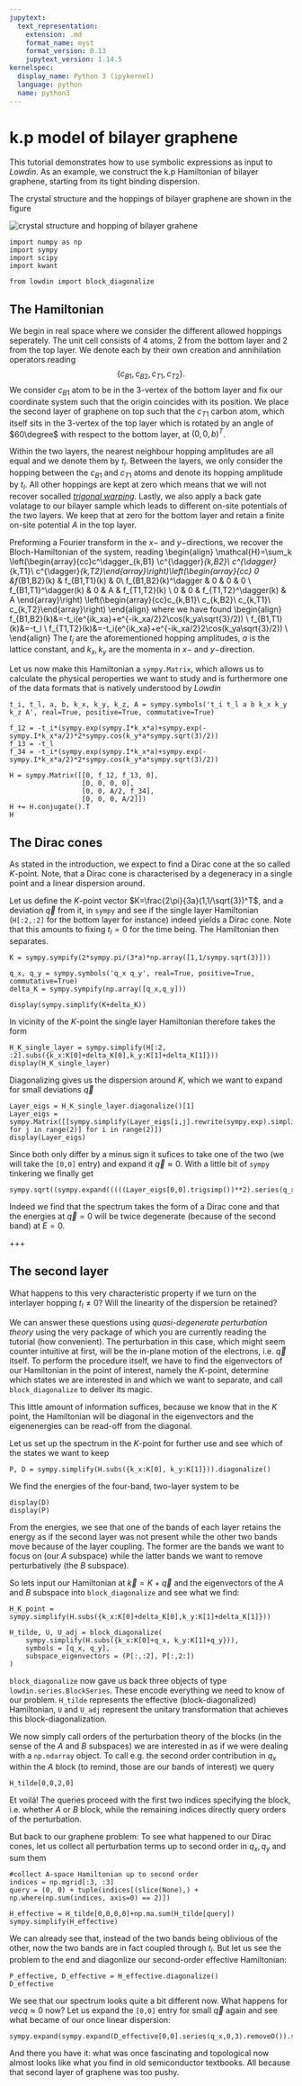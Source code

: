 ```yaml
---
jupytext:
  text_representation:
    extension: .md
    format_name: myst
    format_version: 0.13
    jupytext_version: 1.14.5
kernelspec:
  display_name: Python 3 (ipykernel)
  language: python
  name: python3
---
```


# k.p model of bilayer graphene

This tutorial demonstrates how to use symbolic expressions as input to _Lowdin_. As an example, we construct the k.p Hamiltonian of bilayer graphene, starting from its tight binding dispersion.

The crystal structure and the hoppings of bilayer graphene are shown in the figure

![crystal structure and hopping of bilayer grahene](bilayer.svg)

```{code-cell} ipython3
import numpy as np
import sympy
import scipy
import kwant

from lowdin import block_diagonalize
```

## The Hamiltonian
We begin in real space where we consider the different allowed hoppings seperately. The unit cell consists of 4 atoms, 2 from the bottom layer and 2 from the top layer. We denote each by their own creation and annihilation operators reading
$$\{c_{B1}, c_{B2}, c_{T1}, c_{T2}\}.$$
We consider $c_{B1}$ atom to be in the 3-vertex of the bottom layer and fix our coordinate system such that the origin coincides with its position. We place the second layer of graphene on top such that the $c_{T1}$ carbon atom, which itself sits in the 3-vertex of the top layer which is rotated by an angle of $60\degree$ with respect to the bottom layer, at $(0, 0, b)^T$.

Within the two layers, the nearest neighbour hopping amplitudes are all equal and we denote them by $t_i$. Between the layers, we only consider the hopping between the $c_{B1}$ and $c_{T1}$ atoms and denote its hopping amplitude by $t_l$. All other hoppings are kept at zero which means that we will not recover socalled [_trigonal warping_](https://doi.org/10.1016/j.ssc.2007.03.054). Lastly, we also apply a back gate volatage to our bilayer sample which leads to different on-site potentials of the two layers. We keep that at zero for the bottom layer and retain a finite on-site potential $A$ in the top layer.

Preforming a Fourier transform in the $x-$ and $y-$directions, we recover the Bloch-Hamiltonian of the system, reading
\begin{align}
\mathcal{H}=\sum_k \left(\begin{array}{cc}c^\dagger_{k,B1} \\c^{\dagger}_{k,B2}\\ c^{\dagger}_{k,T1}\\ c^{\dagger}_{k,T2}\end{array}\right)\left(\begin{array}{cc} 0 &f_{B1,B2}(k) & f_{B1,T1}(k) & 0\\ f_{B1,B2}(k)^\dagger & 0 & 0 & 0 \\ f_{B1,T1}^\dagger(k) & 0 & A & f_{T1,T2}(k) \\ 0 & 0 & f_{T1,T2}^\dagger(k) & A \end{array}\right) \left(\begin{array}{cc}c_{k,B1}\\ c_{k,B2}\\ c_{k,T1}\\ c_{k,T2}\end{array}\right)
\end{align}
where we have found
\begin{align}
f_{B1,B2}(k)&=-t_i(e^{ik_xa}+e^{-ik_xa/2}2\cos(k_ya\sqrt{3}/2)) \\
f_{B1,T1}(k)&=-t_l \\
f_{T1,T2}(k)&=-t_i(e^{ik_xa}+e^{-ik_xa/2}2\cos(k_ya\sqrt{3}/2)) \\
\end{align}
The $t_j$ are the aforementioned hopping amplitudes, $a$ is the lattice constant, and $k_x, k_y$ are the momenta in $x-$ and $y-$direction.

Let us now make this Hamiltonian a `sympy.Matrix`, which allows us to calculate the physical peroperties we want to study and is furthermore one of the data formats that is natively understood by _Lowdin_

```{code-cell} ipython3
t_i, t_l, a, b, k_x, k_y, k_z, A = sympy.symbols('t_i t_l a b k_x k_y k_z A', real=True, positive=True, commutative=True)

f_12 = -t_i*(sympy.exp(sympy.I*k_x*a)+sympy.exp(-sympy.I*k_x*a/2)*2*sympy.cos(k_y*a*sympy.sqrt(3)/2))
f_13 = -t_l
f_34 = -t_i*(sympy.exp(sympy.I*k_x*a)+sympy.exp(-sympy.I*k_x*a/2)*2*sympy.cos(k_y*a*sympy.sqrt(3)/2))

H = sympy.Matrix([[0, f_12, f_13, 0],
                  [0, 0, 0, 0],
                  [0, 0, A/2, f_34],
                  [0, 0, 0, A/2]])
H += H.conjugate().T
H
```

## The Dirac cones

As stated in the introduction, we expect to find a Dirac cone at the so called $K$-point. Note, that a Dirac cone is characterised by a degeneracy in a single point and a linear dispersion around.

Let us define the $K$-point vector $K=\frac{2\pi}{3a}(1,1/\sqrt{3})^T$, and a deviation $\vec{q}$ from it, in `sympy` and see if the single layer Hamiltonian (`H[:2,:2]` for the bottom layer for instance) indeed yields a Dirac cone. Note that this amounts to fixing $t_l=0$ for the time being. The Hamiltonian then separates.

```{code-cell} ipython3
K = sympy.sympify(2*sympy.pi/(3*a)*np.array([1,1/sympy.sqrt(3)]))

q_x, q_y = sympy.symbols('q_x q_y', real=True, positive=True, commutative=True)
delta_K = sympy.sympify(np.array([q_x,q_y]))

display(sympy.simplify(K+delta_K))
```

In vicinity of the $K$-point the single layer Hamiltonian therefore takes the form

```{code-cell} ipython3
H_K_single_layer = sympy.simplify(H[:2, :2].subs({k_x:K[0]+delta_K[0],k_y:K[1]+delta_K[1]}))
display(H_K_single_layer)
```

Diagonalizing gives us the dispersion around $K$, which we want to expand for small deviations $\vec{q}$

```{code-cell} ipython3
Layer_eigs = H_K_single_layer.diagonalize()[1]
Layer_eigs = sympy.Matrix([[sympy.simplify(Layer_eigs[i,j].rewrite(sympy.exp).simplify().trigsimp()) for j in range(2)] for i in range(2)])
display(Layer_eigs)
```

Since both only differ by a minus sign it sufices to take one of the two (we will take the `[0,0]` entry) and expand it $\vec{q}\approx 0$. With a little bit of `sympy` tinkering we finally get

```{code-cell} ipython3
sympy.sqrt((sympy.expand(((((Layer_eigs[0,0].trigsimp())**2).series(q_x,0,3).removeO()).series(q_y,0,3).removeO()))+sympy.O(q_x*q_y)).removeO()).simplify()
```

Indeed we find that the spectrum takes the form of a Dirac cone and that the energies at $\vec{q}=0$ will be twice degenerate (because of the second band) at $E=0$.

+++

## The second layer

What happens to this very characteristic property if we turn on the interlayer hopping $t_l\neq 0$? Will the linearity of the dispersion be retained?

We can answer these questions using _quasi-degenerate perturbation theory_ using the very package of which you are currently reading the tutorial (how convenient). The perturbation in this case, which might seem counter intuitive at first, will be the in-plane motion of the electrons, i.e. $\vec{q}$ itself. To perform the procedure itself, we have to find the eigenvectors of our Hamiltonian in the point of interest, namely the $K$-point, determine which states we are interested in and which we want to separate, and call `block_diagonalize` to deliver its magic.

This little amount of information suffices, because we know that in the $K$ point, the Hamiltonian will be diagonal in the eigenvectors and the eigenenergies can be read-off from the diagonal.

Let us set up the spectrum in the $K$-point for further use and see which of the states we want to keep

```{code-cell} ipython3
P, D = sympy.simplify(H.subs({k_x:K[0], k_y:K[1]})).diagonalize()
```

We find the energies of the four-band, two-layer system to be

```{code-cell} ipython3
display(D)
display(P)
```

From the energies, we see that one of the bands of each layer retains the energy as if the second layer was not present while the other two bands move because of the layer coupling. The former are the bands we want to focus on (our $A$ subspace) while the latter bands we want to remove perturbatively (the $B$ subspace).

So lets input our Hamiltonian at $\vec{k}=K+\vec{q}$ and the eigenvectors of the $A$ and $B$ subspace into `block_diagonalize` and see what we find:

```{code-cell} ipython3
H_K_point = sympy.simplify(H.subs({k_x:K[0]+delta_K[0],k_y:K[1]+delta_K[1]}))
```

```{code-cell} ipython3
H_tilde, U, U_adj = block_diagonalize(
    sympy.simplify(H.subs({k_x:K[0]+q_x, k_y:K[1]+q_y})),
    symbols = [q_x, q_y],
    subspace_eigenvectors = (P[:,:2], P[:,2:])
)
```

`block_diagonalize` now gave us back three objects of type `lowdin.series.BlockSeries`. These encode everything we need to know of our problem. `H_tilde` represents the effective (block-diagonalized) Hamiltonian, `U` and `U_adj` represent the unitary transformation that achieves this block-diagonalization.

We now simply call orders of the perturbation theory of the blocks (in the sense of the $A$ and $B$ subspaces) we are interested in as if we were dealing with a `np.ndarray` object. To call e.g. the second order contribution in $q_x$ within the $A$ block (to remind, those are our bands of interest) we query

```{code-cell} ipython3
H_tilde[0,0,2,0]
```

Et voilá! The queries proceed with the first two indices specifying the block, i.e. whether $A$ or $B$ block, while the remaining indices directly query orders of the perturbation.

But back to our graphene problem: To see what happened to our Dirac cones, let us collect all perturbation terms up to second order in $q_x, q_y$ and sum them

```{code-cell} ipython3
#collect A-space Hamiltonian up to second order
indices = np.mgrid[:3, :3]
query = (0, 0) + tuple(indices[(slice(None),) + np.where(np.sum(indices, axis=0) == 2)])

H_effective = H_tilde[0,0,0,0]+np.ma.sum(H_tilde[query])
sympy.simplify(H_effective)
```

We can already see that, instead of the two bands being oblivious of the other, now the two bands are in fact coupled through $t_l$. But let us see the problem to the end and diagonlize our second-order effective Hamiltonian:

```{code-cell} ipython3
P_effective, D_effective = H_effective.diagonalize()
D_effective
```

We see that our spectrum looks quite a bit different now. What happens for $vec{q}\approx 0$ now? Let us expand the `[0,0]` entry for small $\vec{q}$ again and see what became of our once linear dispersion:

```{code-cell} ipython3
sympy.expand(sympy.expand(D_effective[0,0].series(q_x,0,3).removeO()).series(q_y,0,3).removeO()).simplify()
```

And there you have it: what was once fascinating and topological now almost looks like what you find in old semiconductor textbooks. All because that second layer of graphene was too pushy.
